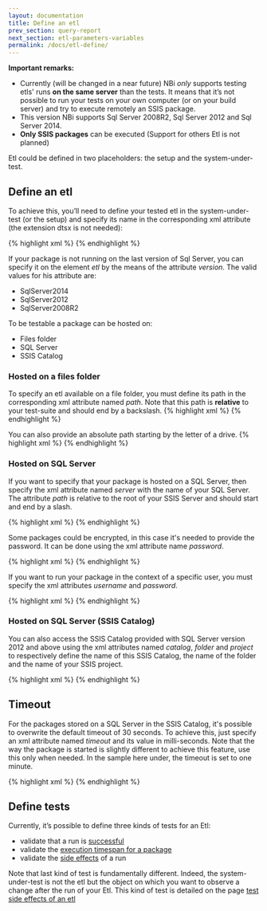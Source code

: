 ```yaml
---
layout: documentation
title: Define an etl
prev_section: query-report
next_section: etl-parameters-variables
permalink: /docs/etl-define/
---
```

**Important remarks:**

* Currently (will be changed in a near future) NBi *only* supports testing etls' runs **on the same server** than the tests. It means that it’s not possible to run your tests on your own computer (or on your build server) and try to execute remotely an SSIS package.
* This version NBi supports Sql Server 2008R2, Sql Server 2012 and Sql Server 2014.
* **Only SSIS packages** can be executed (Support for others Etl is not planned)

Etl could be defined in two placeholders: the setup and the system-under-test.

## Define an etl

To achieve this, you’ll need to define your tested etl in the system-under-test (or the setup) and specify its name in the corresponding xml attribute (the extension dtsx is not needed):

{% highlight xml %}
<system-under-test>
  <execution>
    <etl name="myPackage" >
    </etl>
  </execution>
</system-under-test>
{% endhighlight %}

If your package is not running on the last version of Sql Server, you can specify it on the element *etl* by the means of the attribute *version*. The valid values for his attribute are:

* SqlServer2014
* SqlServer2012
* SqlServer2008R2

To be testable a package can be hosted on:

* Files folder
* SQL Server
* SSIS Catalog


### Hosted on a files folder
To specify an etl available on a file folder, you must define its path in the corresponding xml attribute named *path*.  Note that this path is **relative** to your test-suite and should end by a backslash.
{% highlight xml %}
<etl path="relative-folder\" name="myPackage"/>
{% endhighlight %}

You can also provide an absolute path starting by the letter of a drive.
{% highlight xml %}
<etl path="C:\absolute-folder\" name="myPackage"/>
{% endhighlight %}

### Hosted on SQL Server
If you want to specify that your package is hosted on a SQL Server, then specify the xml attribute named *server* with the name of your SQL Server. The attribute *path*  is relative to the root of your SSIS Server and should start and end by a slash.

{% highlight xml %}
<etl server="." path="/SSIS/" name="myPackage"/>
{% endhighlight %}

Some packages could be encrypted, in this case it's needed to provide the password. It can be done using the xml attribute name *password*.

{% highlight xml %}
<etl
    server="."
    path="/SSIS/"
    name="myPackage"
    password="p@ssw0rd"
/>
{% endhighlight %}


If you want to run your package in the context of a specific user, you must specify the xml attributes *username* and *password*.

{% highlight xml %}
<etl
    server="."
    path="/SSIS/"
    name="myPackage"
    username="myusername"
    password="p@ssw0rd"
/>
{% endhighlight %}

### Hosted on SQL Server (SSIS Catalog)
You can also access the SSIS Catalog provided with SQL Server version 2012 and above using the xml attributes named *catalog*, *folder* and *project* to respectively define the name of this SSIS Catalog, the name of the folder and the name of your SSIS project.

{% highlight xml %}
<etl
    server="localhost"
    catalog="SSISDB"
    folder="Folder"
    project="MyProject"
    name="package.dtsx"
 />
 {% endhighlight %}

Timeout
-------
For the packages stored on a SQL Server in the SSIS Catalog, it's possible to overwrite the default timeout of 30 seconds. To achieve this, just specify an xml attribute named _timeout_ and its value in milli-seconds. Note that the way the package is started is slightly different to achieve this feature, use this only when needed. In the sample here under, the timeout is set to one minute.

{% highlight xml %}
<etl
    server="localhost"
    catalog="SSISDB"
    folder="Folder"
    project="MyProject"
    name="package.dtsx"
    timeout="60000"
 />
 {% endhighlight %}

Define tests
------------
 Currently, it’s possible to define three kinds of tests for an Etl:

 * validate that a run is [successful](../etl-successful)
 * validate the [execution timespan for a package](../etl-performance)
 * validate the [side effects](../etl-side-effects) of a run

 Note that last kind of test is fundamentally different. Indeed, the system-under-test is not the etl but the object on which you want to observe a change after the run of your Etl. This kind of test is detailed on the page [test side effects of an etl](../etl-side-effects)
